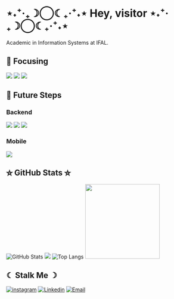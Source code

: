 # ⋆˖⁺‧₊☽◯☾₊‧⁺˖⋆ Hey, visitor ⋆˖⁺‧₊☽◯☾₊‧⁺˖⋆

Academic in Information Systems at IFAL.

## 💌 Focusing

![](https://img.shields.io/badge/JavaScript-323330?style=for-the-badge&logo=javascript&logoColor=F7DF1E)
![](https://img.shields.io/badge/TypeScript-007ACC?style=for-the-badge&logo=typescript&logoColor=white)
![](https://img.shields.io/badge/React-20232A?style=for-the-badge&logo=react&logoColor=61DAFB)

## 🔮 Future Steps

### Backend

![](https://img.shields.io/badge/Java-ED8B00?style=for-the-badge&logo=openjdk&logoColor=white)
![](https://img.shields.io/badge/MySQL-00000F?style=for-the-badge&logo=mysql&logoColor=white)
![](https://img.shields.io/badge/MongoDB-4EA94B?style=for-the-badge&logo=mongodb&logoColor=white)

### Mobile

![](https://img.shields.io/badge/Flutter-02569B?style=for-the-badge&logo=flutter&logoColor=white)

## ⛥ GitHub Stats ⛥

![GitHub Stats](https://github-readme-stats.vercel.app/api?username=Alljuly&show_icons=true&theme=dark&include_all_commits=true&count_private=true)
![](&)
![Top Langs](https://github-readme-stats-git-masterrstaa-rickstaa.vercel.app/api/top-langs/?username=Alljuly&layout=compact&theme=dark)
<img src="https://github.com/Anmol-Baranwal/Cool-GIFs-For-GitHub/assets/74038190/0b335028-1d3d-4ee5-b5b3-a373d499be7e" width="200">

## ☾ Stalk Me ☽

[![instagram](https://img.shields.io/badge/Instagram-E4405F?style=for-the-badge&logo=instagram&logoColor=white)](https://www.instagram.com/aelsie_/)
[![Linkedin](https://img.shields.io/badge/LinkedIn-0077B5?style=for-the-badge&logo=linkedin&logoColor=white)](https://www.linkedin.com/in/alice-julia-silva-costa-a22556233/)
[![Email](https://img.shields.io/badge/Gmail-D14836?style=for-the-badge&logo=gmail&logoColor=white)](mailto:allywond@gmail.com)

